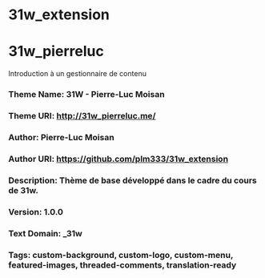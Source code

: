 # 31w_extension

# 31w_pierreluc
Introduction à un gestionnaire de contenu


### Theme Name: 31W - Pierre-Luc Moisan
### Theme URI: http://31w_pierreluc.me/
### Author: Pierre-Luc Moisan
### Author URI: https://github.com/plm333/31w_extension
### Description: Thème de base développé dans le cadre du cours de 31w.
### Version: 1.0.0
### Text Domain: _31w
### Tags: custom-background, custom-logo, custom-menu, featured-images, threaded-comments, translation-ready
